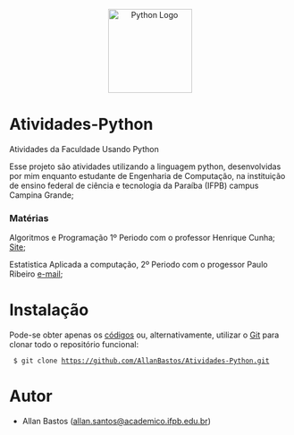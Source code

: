 <!-- Logo da Linguagem -->
<p align="center">
    <img align="center" src="https://http2.mlstatic.com/curso-de-python-3-D_NQ_NP_724590-MLB29230265467_012019-F.jpg" alt="Python Logo" width="150">
</p>


# Atividades-Python
Atividades da Faculdade Usando Python

Esse projeto são atividades utilizando a linguagem python, 
desenvolvidas por mim enquanto estudante de Engenharia de Computação,
na instituição de ensino federal de ciência e tecnologia da Paraíba (IFPB) campus Campina Grande;

### Matérias
Algoritmos e Programação 1º Periodo com o professor Henrique Cunha;
<a href="https://sites.google.com/site/henriquecunha/disciplinas/algoritmos-e-programacao-2017-2">Site</a>;

Estatistica Aplicada a computação, 2º Periodo com o progessor Paulo Ribeiro 
<a href="paulo.ribeiro@academico.ifpb.edu.br">e-mail</a>;

# Instalação 
Pode-se obter apenas os 
<a href="https://github.com/AllanBastos/Atividades-Python/archive/master.zip">códigos</a> 
ou, alternativamente, utilizar o 
<a href="https://git-scm.com/">Git</a> 
para clonar todo o repositório funcional:

<code> $ git clone https://github.com/AllanBastos/Atividades-Python.git
</code>

# Autor
- Allan Bastos (allan.santos@academico.ifpb.edu.br) 
